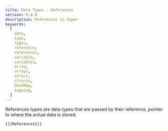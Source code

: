 ```yaml
---
title: Data Types - References
version: 0.4.0
description: References in Vyper
keywords:
  [
    data,
    type,
    types,
    reference,
    references,
    variable,
    variables,
    array,
    arrays,
    struct,
    structs,
    HashMap,
    mapping,
  ]
---
```


References types are data types that are passed by their reference, pointer to where the actual data is stored.

```vyper
{{{References}}}
```
